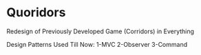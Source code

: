 # Quoridors
Redesign of Previously Developed Game (Corridors) in Everything 

Design Patterns Used Till Now:
  1-MVC
  2-Observer
  3-Command
